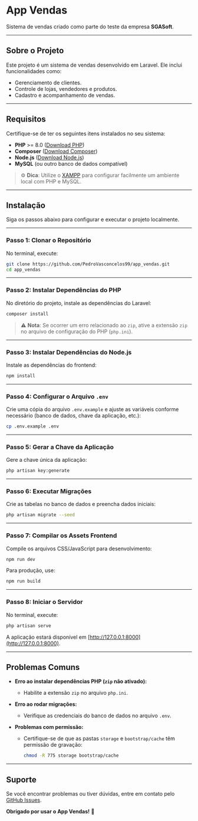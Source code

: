 # **App Vendas**

Sistema de vendas criado como parte do teste da empresa **SGASoft**.

---

## **Sobre o Projeto**

Este projeto é um sistema de vendas desenvolvido em Laravel. Ele inclui funcionalidades como:

- Gerenciamento de clientes.
- Controle de lojas, vendedores e produtos.
- Cadastro e acompanhamento de vendas.

---

## **Requisitos**

Certifique-se de ter os seguintes itens instalados no seu sistema:

- **PHP** >= 8.0 ([Download PHP](https://www.php.net/))
- **Composer** ([Download Composer](https://getcomposer.org/))
- **Node.js** ([Download Node.js](https://nodejs.org/pt))
- **MySQL** (ou outro banco de dados compatível)

> ⚙️ **Dica**: Utilize o [XAMPP](https://www.apachefriends.org/pt_br/index.html) para configurar facilmente um ambiente local com PHP e MySQL.

---

## **Instalação**

Siga os passos abaixo para configurar e executar o projeto localmente.

---

### **Passo 1: Clonar o Repositório**

No terminal, execute:

```bash
git clone https://github.com/PedroVasconcelos99/app_vendas.git
cd app_vendas
```

---

### **Passo 2: Instalar Dependências do PHP**

No diretório do projeto, instale as dependências do Laravel:

```bash
composer install
```

> ⚠️ **Nota**: Se ocorrer um erro relacionado ao `zip`, ative a extensão `zip` no arquivo de configuração do PHP (`php.ini`).

---

### **Passo 3: Instalar Dependências do Node.js**

Instale as dependências do frontend:

```bash
npm install
```

---

### **Passo 4: Configurar o Arquivo `.env`**

Crie uma cópia do arquivo `.env.example` e ajuste as variáveis conforme necessário (banco de dados, chave da aplicação, etc.):

```bash
cp .env.example .env
```

---

### **Passo 5: Gerar a Chave da Aplicação**

Gere a chave única da aplicação:

```bash
php artisan key:generate
```

---

### **Passo 6: Executar Migrações**

Crie as tabelas no banco de dados e preencha dados iniciais:

```bash
php artisan migrate --seed
```

---

### **Passo 7: Compilar os Assets Frontend**

Compile os arquivos CSS/JavaScript para desenvolvimento:

```bash
npm run dev
```

Para produção, use:

```bash
npm run build
```

---

### **Passo 8: Iniciar o Servidor**

No terminal, execute:

```bash
php artisan serve
```

A aplicação estará disponível em [http://127.0.0.1:8000](http://127.0.0.1:8000).

---

## **Problemas Comuns**

- **Erro ao instalar dependências PHP (`zip` não ativado):**
  - Habilite a extensão `zip` no arquivo `php.ini`.

- **Erro ao rodar migrações:**
  - Verifique as credenciais do banco de dados no arquivo `.env`.

- **Problemas com permissão:**
  - Certifique-se de que as pastas `storage` e `bootstrap/cache` têm permissão de gravação:
    ```bash
    chmod -R 775 storage bootstrap/cache
    ```

---

## **Suporte**

Se você encontrar problemas ou tiver dúvidas, entre em contato pelo [GitHub Issues](https://github.com/PedroVasconcelos99/app_vendas/issues).

**Obrigado por usar o App Vendas!** 🚀

